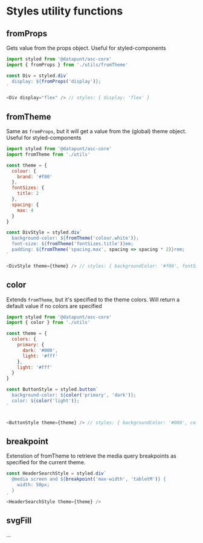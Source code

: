 # Styles utility functions

## fromProps

Gets value from the props object. Useful for styled-components

```js static
import styled from '@datapunt/asc-core'
import { fromProps } from './utils/fromTheme'

const Div = styled.div`
  display: ${fromProps('display')};
`

<Div display="flex" /> // styles: { display: 'flex' }
```

## fromTheme

Same as `fromProps`, but it will get a value from the (global) theme object. Useful for styled-components

```js static
import styled from '@datapunt/asc-core'
import fromTheme from './utils'

const theme = {
  colour: {
    brand: '#f00'
  },
  fontSizes: {
    title: 2
  },
  spacing: {
    max: 4
  }
}

const DivStyle = styled.div`
  background-color: ${fromTheme('colour.white')};
  font-size: ${fromTheme('fontSizes.title')}em;
  padding: ${fromTheme('spacing.max', spacing => spacing * 2)}rem;
`

<DivStyle theme={theme} /> // styles: { backgroundColor: '#f00', fontSize: '2em', padding: '8rem' }
```

## color

Extends `fromTheme`, but it's specified to the theme colors. Will return a default value if no colors are specified

```js static
import styled from '@datapunt/asc-core'
import { color } from './utils'

const theme = {
  colors: {
    primary: {
      dark: '#000',
      light: '#fff'
    },
    light: '#fff'
  }
}

const ButtonStyle = styled.button`
  background-color: ${color('primary', 'dark')};
  color: ${color('light')};
`


<ButtonStyle theme={theme} /> // styles: { backgroundColor: '#000', color: '#fff' }
```

## breakpoint
Extenstion of fromTheme to retrieve the media query breakpoints as specified for the current theme.

```js static
const HeaderSearchStyle = styled.div`
  @media screen and ${breakpoint('max-width', 'tabletM')} {
    width: 50px;
  }
`
<HeaderSearchStyle theme={theme} />
```


## svgFill

...
